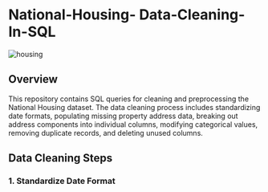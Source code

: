 # National-Housing- Data-Cleaning-In-SQL
![housing](https://github.com/nsultana5/National-Housing-Data-Cleaning-In-SQL/assets/98044004/aeb89cf6-f515-43a3-91b0-9edd7ad1b532)


## Overview

This repository contains SQL queries for cleaning and preprocessing the National Housing dataset. The data cleaning process includes standardizing date formats, populating missing property address data, breaking out address components into individual columns, modifying categorical values, removing duplicate records, and deleting unused columns.

## Data Cleaning Steps

### 1. Standardize Date Format





